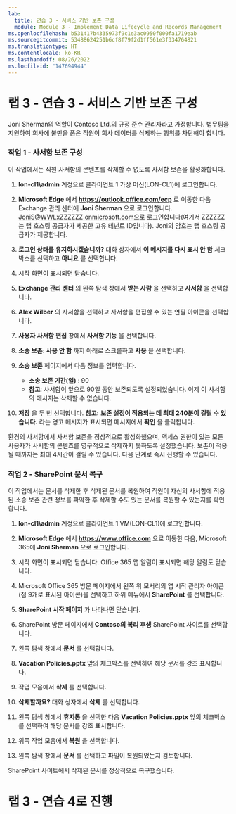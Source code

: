 ```yaml
---
lab:
  title: 연습 3 - 서비스 기반 보존 구성
  module: Module 3 - Implement Data Lifecycle and Records Management
ms.openlocfilehash: b531417b4335973f9c1e3ac0950f000fa1719eab
ms.sourcegitcommit: 53488624251b6cf8f79f2d1ff561e3f334764821
ms.translationtype: HT
ms.contentlocale: ko-KR
ms.lasthandoff: 08/26/2022
ms.locfileid: "147694944"
---
```

# <a name="lab-3---exercise-3---configure-service-based-retention"></a>랩 3 - 연습 3 - 서비스 기반 보존 구성

Joni Sherman의 역할이 Contoso Ltd.의 규정 준수 관리자라고 가정합니다. 법무팀을 지원하여 회사에 불만을 품은 직원이 회사 데이터를 삭제하는 행위를 차단해야 합니다.

### <a name="task-1--configure-mailbox-holds"></a>작업 1 - 사서함 보존 구성

이 작업에서는 직원 사서함의 콘텐츠를 삭제할 수 없도록 사서함 보존을 활성화합니다.

1. **lon-cl1\admin** 계정으로 클라이언트 1 가상 머신(LON-CL1)에 로그인합니다.

1. **Microsoft Edge** 에서 **https://outlook.office.com/ecp** 로 이동한 다음 Exchange 관리 센터에 **Joni Sherman** 으로 로그인합니다. JoniS@WWLxZZZZZZ.onmicrosoft.com으로 로그인합니다(여기서 ZZZZZZ는 랩 호스팅 공급자가 제공한 고유 테넌트 ID입니다).  Joni의 암호는 랩 호스팅 공급자가 제공합니다.

1. **로그인 상태를 유지하시겠습니까?** 대화 상자에서 **이 메시지를 다시 표시 안 함** 체크박스를 선택하고 **아니요** 를 선택합니다.

1. 시작 화면이 표시되면 닫습니다.

1. **Exchange 관리 센터** 의 왼쪽 탐색 창에서 **받는 사람** 을 선택하고 **사서함** 을 선택합니다.

1. **Alex Wilber** 의 사서함을 선택하고 사서함을 편집할 수 있는 연필 아이콘을 선택합니다.

1. **사용자 사서함 편집** 창에서 **사서함 기능** 을 선택합니다.

1. **소송 보존: 사용 안 함** 까지 아래로 스크롤하고 **사용** 을 선택합니다.

1. **소송 보존** 페이지에서 다음 정보를 입력합니다.

    - **소송 보존 기간(일)** : 90
    - **참고**: 사서함이 앞으로 90일 동안 보존되도록 설정되었습니다. 이제 이 사서함의 메시지는 삭제할 수 없습니다.

1. **저장** 을 두 번 선택합니다. **참고:** **보존 설정이 적용되는 데 최대 240분이 걸릴 수 있습니다.** 라는 경고 메시지가 표시되면 메시지에서 **확인** 을 클릭합니다.

환경의 사서함에서 사서함 보존을 정상적으로 활성화했으며, 액세스 권한이 있는 모든 사용자가 사서함의 콘텐츠를 영구적으로 삭제하지 못하도록 설정했습니다. 보존이 적용될 때까지는 최대 4시간이 걸릴 수 있습니다.  다음 단계로 즉시 진행할 수 있습니다.

### <a name="task-2--recover-sharepoint-documents"></a>작업 2 - SharePoint 문서 복구

이 작업에서는 문서를 삭제한 후 삭제된 문서를 복원하여 직원이 자신의 사서함에 적용된 소송 보존 관련 정보를 파악한 후 삭제할 수도 있는 문서를 복원할 수 있는지를 확인합니다.

1. **lon-cl1\admin** 계정으로 클라이언트 1 VM(LON-CL1)에 로그인합니다.

1. **Microsoft Edge** 에서 **https://www.office.com** 으로 이동한 다음, Microsoft 365에 **Joni Sherman** 으로 로그인합니다.

1. 시작 화면이 표시되면 닫습니다. Office 365 앱 알림이 표시되면 해당 알림도 닫습니다.

1. Microsoft Office 365 방문 페이지에서 왼쪽 위 모서리의 앱 시작 관리자 아이콘(점 9개로 표시된 아이콘)을 선택하고 하위 메뉴에서 **SharePoint** 를 선택합니다.

1. **SharePoint 시작 페이지** 가 나타나면 닫습니다.

1. SharePoint 방문 페이지에서 **Contoso의 복리 후생** SharePoint 사이트를 선택합니다.

1. 왼쪽 탐색 창에서 **문서** 를 선택합니다.

1. **Vacation Policies.pptx** 앞의 체크박스를 선택하여 해당 문서를 강조 표시합니다.

1. 작업 모음에서 **삭제** 를 선택합니다.

1. **삭제할까요?** 대화 상자에서 **삭제** 를 선택합니다.

1. 왼쪽 탐색 창에서 **휴지통** 을 선택한 다음 **Vacation Policies.pptx** 앞의 체크박스를 선택하여 해당 문서를 강조 표시합니다.

1. 위쪽 작업 모음에서 **복원** 을 선택합니다.

1. 왼쪽 탐색 창에서 **문서** 를 선택하고 파일이 복원되었는지 검토합니다.

SharePoint 사이트에서 삭제된 문서를 정상적으로 복구했습니다.

# <a name="proceed-to-lab-3---exercise-4"></a>랩 3 - 연습 4로 진행
